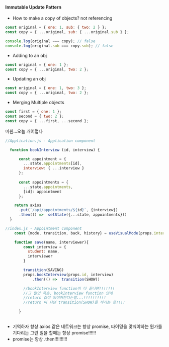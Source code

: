 #### Immutable Update Pattern

- How to make a copy of objects? not referencing 
```js
const original = { one: 1, sub: { two: 2 } };
const copy = { ...original, sub: { ...original.sub } };

console.log(original === copy); // false
console.log(original.sub === copy.sub); // false
```

- Adding to an obj
```js
const original = { one: 1 };
const copy = { ...original, two: 2 };
```


- Updating an obj
```js
const original = { one: 1, two: 3 };
const copy = { ...original, two: 2 };
```

- Merging Multiple objects
```js
const first = { one: 1 };
const second = { two: 2 };
const copy = { ...first, ...second };
```

미췬...오늘 개어렵다

```jsx
//Application.js - Application component

  function bookInterview (id, interview) { 

      const appointment = {
        ...state.appointments[id],
        interview: { ...interview }
      };
  
      const appointments = {
        ...state.appointments,
        [id]: appointment
      };

    return axios
      .put(`/api/appointments/${id}`, {interview})
      .then(() =>  setState({...state, appointments}))
  }

```

```jsx
//index.js - Appointment component
    const {mode, transition, back, history} = useVisualMode(props.interview ? SHOW : EMPTY)

    function save(name, interviewer){ 
        const interview = {             
          student: name,      
          interviewer
        }

        transition(SAVING)
        props.bookInterview(props.id, interview)
            .then(() =>  transition(SHOW))

        //bookInterview function이 다 끝나면!!!!!!!
        //그 말인 즉슨, bookInterview function 안에 
        //return 값이 있어야한다는말...!!!!!!!!!!
        //return 이 되면 transition(SHOW)를 하라는 뜻!!!!

      }
    
```

- 기억하자 항상 axios 같은 네트워크는 항상 promise, 타이밍을 맞춰야하는 뭔가를 기다리는 그런 일을 할때는 항상 promise!!!!!!
- promise는  항상 .then!!!!!!!!!!